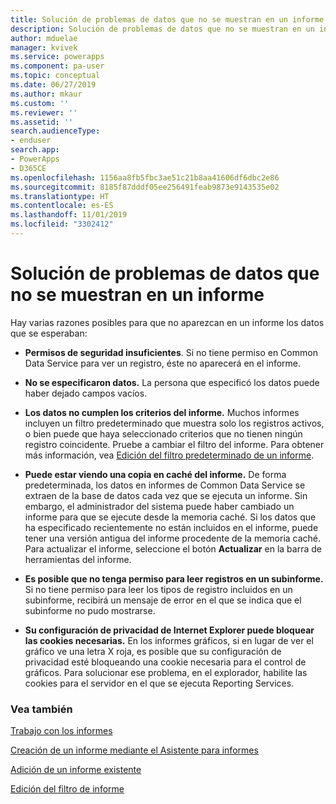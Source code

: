 ```yaml
---
title: Solución de problemas de datos que no se muestran en un informe | Microsoft Docs
description: Solución de problemas de datos que no se muestran en un informe
author: mduelae
manager: kvivek
ms.service: powerapps
ms.component: pa-user
ms.topic: conceptual
ms.date: 06/27/2019
ms.author: mkaur
ms.custom: ''
ms.reviewer: ''
ms.assetid: ''
search.audienceType:
- enduser
search.app:
- PowerApps
- D365CE
ms.openlocfilehash: 1156aa8fb5fbc3ae51c21b8aa41606df6dbc2e86
ms.sourcegitcommit: 8185f87dddf05ee256491feab9873e9143535e02
ms.translationtype: HT
ms.contentlocale: es-ES
ms.lasthandoff: 11/01/2019
ms.locfileid: "3302412"
---
```

# <a name="troubleshoot-problems-with-data-not-displaying-in-a-report"></a>Solución de problemas de datos que no se muestran en un informe

Hay varias razones posibles para que no aparezcan en un informe los datos que se esperaban:  
  
- **Permisos de seguridad insuficientes**. Si no tiene permiso en Common Data Service para ver un registro, éste no aparecerá en el informe.  
  
- **No se especificaron datos.** La persona que especificó los datos puede haber dejado campos vacíos.  
  
- **Los datos no cumplen los criterios del informe.** Muchos informes incluyen un filtro predeterminado que muestra solo los registros activos, o bien puede que haya seleccionado criterios que no tienen ningún registro coincidente. Pruebe a cambiar el filtro del informe. Para obtener más información, vea [Edición del filtro predeterminado de un informe](edit-report-filter.md).  
  
- **Puede estar viendo una copia en caché del informe.** De forma predeterminada, los datos en informes de Common Data Service se extraen de la base de datos cada vez que se ejecuta un informe. Sin embargo, el administrador del sistema puede haber cambiado un informe para que se ejecute desde la memoria caché. Si los datos que ha especificado recientemente no están incluidos en el informe, puede tener una versión antigua del informe procedente de la memoria caché. Para actualizar el informe, seleccione el botón **Actualizar** en la barra de herramientas del informe.  
  
- **Es posible que no tenga permiso para leer registros en un subinforme.** Si no tiene permiso para leer los tipos de registro incluidos en un subinforme, recibirá un mensaje de error en el que se indica que el subinforme no pudo mostrarse.  
  
- **Su configuración de privacidad de Internet Explorer puede bloquear las cookies necesarias.** En los informes gráficos, si en lugar de ver el gráfico ve una letra X roja, es posible que su configuración de privacidad esté bloqueando una cookie necesaria para el control de gráficos. Para solucionar ese problema, en el explorador, habilite las cookies para el servidor en el que se ejecuta Reporting Services.  
  

### <a name="see-also"></a>Vea también
[Trabajo con los informes](work-with-reports.md) 

[Creación de un informe mediante el Asistente para informes](create-report-with-wizard.md)

[Adición de un informe existente](add-existing-report.md)

[Edición del filtro de informe](edit-report-filter.md)

